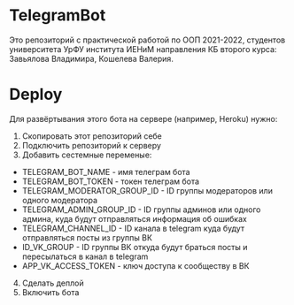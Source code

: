 # TelegramBot
Это репозиторий с практической работой по ООП 2021-2022, студентов университета УрФУ института ИЕНиМ направления КБ второго курса: Завьялова Владимира, Кошелева Валерия.
# Deploy
Для развёртывания этого бота на сервере (например, Heroku) нужно:
1. Скопировать этот репозиторий себе
2. Подключить репозиторий к серверу
3. Добавить сестемные переменые: 
  * TELEGRAM_BOT_NAME - имя телеграм бота 
  * TELEGRAM_BOT_TOKEN - токен телеграм бота 
  * TELEGRAM_MODERATOR_GROUP_ID - ID группы модераторов или одного модератора 
  * TELEGRAM_ADMIN_GROUP_ID - ID группы админов или одного админа, куда будут отправляться информация об ошибках
  * TELEGRAM_CHANNEL_ID - ID канала в telegram куда будут отправляться посты из группы ВК
  * ID_VK_GROUP - ID группы ВК откуда будут браться посты и пересылаться в канал в telegram
  * APP_VK_ACCESS_TOKEN - ключ доступа к сообществу в ВК
4. Сделать деплой
5. Включить бота
